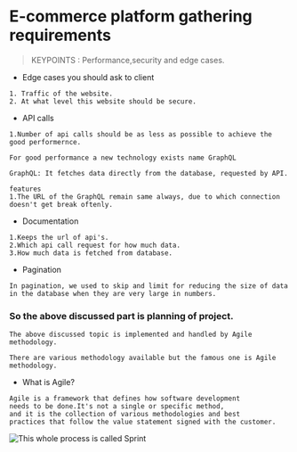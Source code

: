 # E-commerce platform gathering requirements
> KEYPOINTS : Performance,security and edge cases.
* Edge cases you should ask to client
~~~
1. Traffic of the website.
2. At what level this website should be secure.
~~~
* API calls
~~~
1.Number of api calls should be as less as possible to achieve the good performernce.

For good performance a new technology exists name GraphQL

GraphQL: It fetches data directly from the database, requested by API.

features
1.The URL of the GraphQL remain same always, due to which connection doesn't get break oftenly.
~~~

* Documentation
~~~
1.Keeps the url of api's.
2.Which api call request for how much data.
3.How much data is fetched from database.
~~~

* Pagination
~~~
In pagination, we used to skip and limit for reducing the size of data in the database when they are very large in numbers.
~~~

### So the above discussed part is planning of project.
```
The above discussed topic is implemented and handled by Agile methodology.

There are various methodology available but the famous one is Agile methodology.
```

* What is Agile?
~~~
Agile is a framework that defines how software development 
needs to be done.It's not a single or specific method,
and it is the collection of various methodologies and best
practices that follow the value statement signed with the customer.
~~~
![This whole process is called Sprint](/agile.png "Text to show on mouseover")





